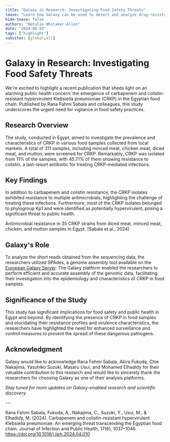 ```yaml
---
title: "Galaxy in Research: Investigating Food Safety Threats"
tease: "Learn how Galaxy can be used to detect and analyze drug-resistant bacteria threatening food safety in Egypt."
hide-tease: false
authors: "Natalie Whitaker-Allen"
date: "2024-06-03"
tags: ["highlight"]
subsites: [global,all]
---
```


# Galaxy in Research: Investigating Food Safety Threats

We're excited to highlight a recent publication that sheds light on an alarming public health concern: the emergence of carbapenem and colistin-resistant hypervirulent Klebsiella pneumoniae (CRKP) in the Egyptian food chain. Published by Rana Fahmi Sabala and colleagues, this study underscores the urgent need for vigilance in food safety practices.

## Research Overview

The study, conducted in Egypt, aimed to investigate the prevalence and characteristics of CRKP in various food samples collected from local markets. A total of 311 samples, including minced meat, chicken meat, diced meat, and mutton, were screened for CRKP. Remarkably, CRKP was isolated from 11% of the samples, with 45.71% of them showing resistance to colistin, a last-resort antibiotic for treating CRKP-mediated infections.

## Key Findings

In addition to carbapenem and colistin resistance, the CRKP isolates exhibited resistance to multiple antimicrobials, highlighting the challenge of treating these infections. Furthermore, most of the CRKP isolates belonged to phylogroup Kp1 and were identified as potentially hypervirulent, posing a significant threat to public health.


Antimicrobial resistance in 35 CRKP strains from diced meat, minced meat, chicken, and mutton samples in Egypt. (Sabala et al., 2024)

## Galaxy's Role

To analyze the short reads obtained from the sequencing data, the researchers utilized SPAdes, a genome assembly tool available on the [European Galaxy Server](https://usegalaxy.eu/). The Galaxy platform enabled the researchers to perform efficient and accurate assembly of the genomic data, facilitating their investigation into the epidemiology and characteristics of CRKP in food samples.

## Significance of the Study

This study has significant implications for food safety and public health in Egypt and beyond. By identifying the presence of CRKP in food samples and elucidating their resistance profiles and virulence characteristics, the researchers have highlighted the need for enhanced surveillance and control measures to prevent the spread of these dangerous pathogens.

## Acknowledgment

Galaxy would like to acknowledge Rana Fahmi Sabala, Akira Fukuda, Chie Nakajima, Yasuhiko Suzuki, Masaru Usui, and Mohamed Elhadidy for their valuable contribution to this research and would like to sincerely thank the researchers for choosing Galaxy as one of their analysis platforms.

*Stay tuned for more updates on Galaxy-enabled research and scientific discovery.*

---<br><be> 

Rana Fahmi Sabala, Fukuda, A., Nakajima, C., Suzuki, Y., Usui, M., & Elhadidy, M. (2024). Carbapenem and colistin-resistant hypervirulent Klebsiella pneumoniae: An emerging threat transcending the Egyptian food chain. Journal of Infection and Public Health, 17(6), 1037–1046. https://doi.org/10.1016/j.jiph.2024.04.010
